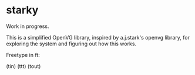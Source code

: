 # starky

Work in progress.

This is a simplified OpenVG library, inspired by a.j.stark's openvg library, for exploring the system and figuring out how this works.

Freetype in ft:

(tin)
(ttt)
(tout)


